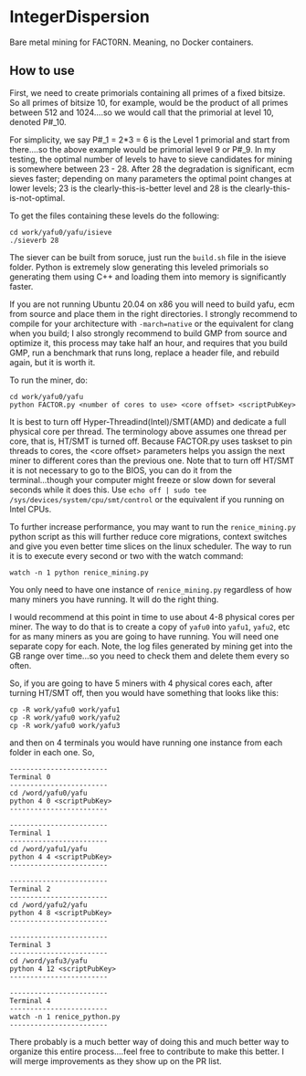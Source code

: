 # IntegerDispersion
Bare metal mining for FACT0RN. Meaning, no Docker containers.

## How to use

First, we need to create primorials containing all primes of a fixed bitsize. So all primes of bitsize 10, for example, would be the product of all primes between 512 and 1024....so we would call that the primorial at level 10, denoted P#_10. 

For simplicity, we say P#_1 = 2*3 = 6  is the Level 1 primorial and start from there....so the above example would be primorial level 9 or P#_9. In my testing, the optimal number of levels to have to sieve candidates for mining is somewhere between 23 - 28. After 28 the degradation is significant, ecm sieves faster; depending on many parameters the optimal point changes at lower levels; 23 is the clearly-this-is-better level and 28 is the clearly-this-is-not-optimal.

To get the files containing these levels do the following:


```
cd work/yafu0/yafu/isieve
./sieverb 28
```

The siever can be built from soruce, just run the ``build.sh`` file in the isieve folder. Python is extremely slow generating this leveled primorials so generating them using C++ and loading them into memory is significantly faster.

If you are not running Ubuntu 20.04 on x86 you will need to build yafu, ecm from source and place them in the right directories. I strongly recommend to compile for your architecture with ``-march=native`` or the equivalent for clang when you build; I also strongly recommend to build GMP from source and optimize it, this process may take half an hour, and requires that you build GMP, run a benchmark that runs long, replace a header file, and rebuild again, but it is worth it.

To run the miner, do:

```
cd work/yafu0/yafu
python FACTOR.py <number of cores to use> <core offset> <scriptPubKey>
```

It is best to turn off Hyper-Threadind(Intel)/SMT(AMD) and dedicate a full physical core per thread. The terminology above assumes one thread per core, that is, HT/SMT is turned off. Because FACTOR.py uses taskset to pin threads to cores, the \<core offset\> parameters helps you assign the next miner to  different cores than the previous one. Note that to turn off HT/SMT it is not necessary to go to the BIOS, you can do it from the terminal...though your computer might freeze or slow down for several seconds while it does this. Use ``echo off | sudo tee /sys/devices/system/cpu/smt/control`` or the equivalent if you running on Intel CPUs.



To further increase performance, you may want to run the ``renice_mining.py`` python script as this will further reduce core migrations, context switches and give you even better time slices on the linux scheduler. The way to run it is to execute every second or two with the watch command:

```
watch -n 1 python renice_mining.py
```

You only need to have one instance of ``renice_mining.py`` regardless of how many miners you have running. It will do the right thing.

I would recommend at this point in time to use about 4-8 physical cores per miner. The way to do that is to create a copy of ``yafu0`` into ``yafu1``, ``yafu2``, etc for as many miners as you are going to have running. You will need one separate copy for each. Note, the log files generated by mining get into the GB range over time...so you need to check them and delete them every so often.

So, if you are going to have 5 miners with 4 physical cores each, after turning HT/SMT off, then you would have something that looks like this:

```
cp -R work/yafu0 work/yafu1
cp -R work/yafu0 work/yafu2
cp -R work/yafu0 work/yafu3
```

and then on 4 terminals you would have running one instance from each folder in each one. So,

```
------------------------
Terminal 0
------------------------
cd /word/yafu0/yafu
python 4 0 <scriptPubKey>
------------------------

------------------------
Terminal 1
------------------------
cd /word/yafu1/yafu
python 4 4 <scriptPubKey>
------------------------

------------------------
Terminal 2
------------------------
cd /word/yafu2/yafu
python 4 8 <scriptPubKey>
------------------------

------------------------
Terminal 3
------------------------
cd /word/yafu3/yafu
python 4 12 <scriptPubKey>
------------------------

------------------------
Terminal 4
------------------------
watch -n 1 renice_python.py
------------------------

```


There probably is a much better way of doing this and much better way to organize this entire process....feel free to contribute to make this better. I will merge improvements as they show up on the PR list.




